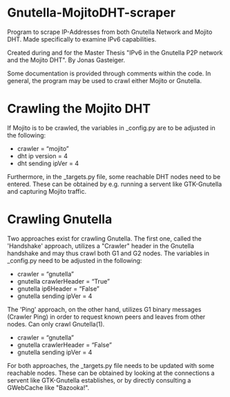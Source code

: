 # Gnutella-MojitoDHT-scraper
Program to scrape IP-Addresses from both Gnutella Network and Mojito DHT.
Made specifically to examine IPv6 capabilities.

Created during and for the Master Thesis "IPv6 in the Gnutella P2P network and the Mojito DHT".
By Jonas Gasteiger. 



Some documentation is provided through comments within the code.
In general, the program may be used to crawl either Mojito or Gnutella.

# Crawling the Mojito DHT
If Mojito is to be crawled, the variables in _config.py are to be adjusted in the following:

- crawler = “mojito”
- dht ip version = 4
- dht sending ipVer = 4

Furthermore, in the _targets.py file, some reachable DHT nodes need to be entered. These can be obtained by e.g. running a servent like GTK-Gnutella and capturing Mojito traffic.


# Crawling Gnutella
Two approaches exist for crawling Gnutella. The first one, called the 'Handshake' approach, utilizes a "Crawler" header in the Gnutella handshake and may thus crawl both G1 and G2 nodes.
The variables in _config.py need to be adjusted in the following:

- crawler = “gnutella”
- gnutella crawlerHeader = “True”
- gnutella ip6Header = “False”
- gnutella sending ipVer = 4

The 'Ping' approach, on the other hand, utilizes G1 binary messages (Crawler Ping) in order to request known peers and leaves from other nodes. Can only crawl Gnutella(1).

- crawler = “gnutella”
- gnutella crawlerHeader = “False”
- gnutella sending ipVer = 4

For both approaches, the _targets.py file needs to be updated with some reachable nodes. These can be obtained by looking at the connections a servent like GTK-Gnutella establishes, or by directly consulting a GWebCache like "Bazooka!".
